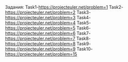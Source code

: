 Задания:
Task1-https://projecteuler.net/problem=1
Task2-https://projecteuler.net/problem=2
Task3-https://projecteuler.net/problem=3
Task4-https://projecteuler.net/problem=4
Task5-https://projecteuler.net/problem=5
Task6-https://projecteuler.net/problem=6
Task7-https://projecteuler.net/problem=7
Task8-https://projecteuler.net/problem=8
Task9-https://projecteuler.net/problem=9
Task10-https://projecteuler.net/problem=15
